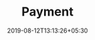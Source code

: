 ---
title: "Payment"
date: 2019-08-12T13:13:26+05:30
type: "credit-report/share/proprietorship"
layout: "payment"

currentinfo: 'completed'
currentpayment: 'incomplete'
currentkyc: ''
currentreport: ''

loggedin: true
progressBar: true
---